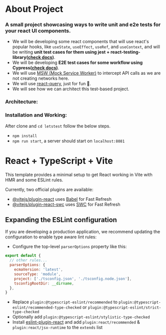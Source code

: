 # About Project
### A small project showcasing ways to write unit and e2e tests for your react UI components.
- We will be developing some react components that will use react's popular hooks, like `useState`, `useEffect`, `useRef`, and `useContext`, and will be writing **unit test cases for them using jest + react-testing-library([check docs](https://testing-library.com/docs/react-testing-library/intro/))**.
- We will be developing **E2E test cases for some workflow using Cypress([check docs](https://www.cypress.io/))**.
- We will use [MSW (Mock Service Worker)](https://www.npmjs.com/package/msw) to intercept API calls as we are not creating networks here.
- We will use [react-query](https://www.npmjs.com/package/@tanstack/react-query), just for fun 🙂.
- We will see how we can architect this test-based project.

### Architecture:

### Installation and Working:
After clone and `cd letstest` follow the below steps. 
- `npm install`
- `npm run start`, a server should start on `localhost:8081`

# React + TypeScript + Vite

This template provides a minimal setup to get React working in Vite with HMR and some ESLint rules.

Currently, two official plugins are available:

- [@vitejs/plugin-react](https://github.com/vitejs/vite-plugin-react/blob/main/packages/plugin-react/README.md) uses [Babel](https://babeljs.io/) for Fast Refresh
- [@vitejs/plugin-react-swc](https://github.com/vitejs/vite-plugin-react-swc) uses [SWC](https://swc.rs/) for Fast Refresh

## Expanding the ESLint configuration

If you are developing a production application, we recommend updating the configuration to enable type aware lint rules:

- Configure the top-level `parserOptions` property like this:

```js
export default {
  // other rules...
  parserOptions: {
    ecmaVersion: 'latest',
    sourceType: 'module',
    project: ['./tsconfig.json', './tsconfig.node.json'],
    tsconfigRootDir: __dirname,
  },
}
```

- Replace `plugin:@typescript-eslint/recommended` to `plugin:@typescript-eslint/recommended-type-checked` or `plugin:@typescript-eslint/strict-type-checked`
- Optionally add `plugin:@typescript-eslint/stylistic-type-checked`
- Install [eslint-plugin-react](https://github.com/jsx-eslint/eslint-plugin-react) and add `plugin:react/recommended` & `plugin:react/jsx-runtime` to the `extends` list
